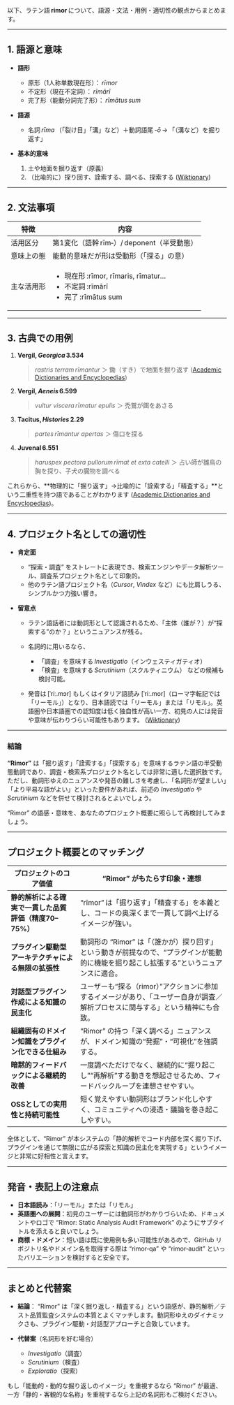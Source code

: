 以下、ラテン語 **rimor** について、語源・文法・用例・適切性の観点からまとめます。

---

## 1. 語源と意味

* **語形**

  * 原形（1人称単数現在形）： *rīmor*
  * 不定形（現在不定詞）： *rīmārī*
  * 完了形（能動分詞完了形）： *rīmātus sum*
* **語源**

  * 名詞 *rīma* （「裂け目」「溝」など）＋動詞語尾 *-ō* → 「（溝など）を掘り返す」
* **基本的意味**

  1. 土や地面を掘り返す（原義）
  2. （比喩的に）探り回す、詮索する、調べる、探索する ([Wiktionary][1])

---

## 2. 文法事項

| 特徴    | 内容                                                                                             |
| ----- | ---------------------------------------------------------------------------------------------- |
| 活用区分  | 第1変化（語幹 rīm‑）/ deponent（半受動態）                                                                  |
| 意味上の態 | 能動的意味だが形は受動形（「探る」の意）                                                                           |
| 主な活用形 | <ul><li>現在形 \:rīmor, rīmaris, rīmatur…</li><li>不定詞 \:rīmārī</li><li>完了 \:rīmātus sum</li></ul> |

---

## 3. 古典での用例

1. **Vergil, *Georgica* 3.534**

   > *rastris terram rīmantur*
   > ＞ 鋤（すき）で地面を掘り返す ([Academic Dictionaries and Encyclopedias][2])
2. **Vergil, *Aeneis* 6.599**

   > *vultur viscera rīmatur epulis*
   > ＞ 禿鷲が餌をあさる
3. **Tacitus, *Histories* 2.29**

   > *partes rīmantur apertas*
   > ＞ 傷口を探る
4. **Juvenal 6.551**

   > *haruspex pectora pullorum rīmat et exta catelli*
   > ＞ 占い師が雛鳥の胸を探り、子犬の臓物を調べる

これらから、\*\*物理的に「掘り返す」→比喩的に「詮索する」「精査する」\*\*という二重性を持つ語であることがわかります ([Academic Dictionaries and Encyclopedias][2])。

---

## 4. プロジェクト名としての適切性

* **肯定面**

  * “探索・調査” をストレートに表現でき、検索エンジンやデータ解析ツール、調査系プロジェクト名として印象的。
  * 他のラテン語プロジェクト名（*Cursor*, *Vindex* など）にも比肩しうる、シンプルかつ力強い響き。
* **留意点**

  * ラテン語話者には動詞形として認識されるため、「主体（誰が？）が“探索する”のか？」というニュアンスが残る。
  * 名詞的に用いるなら、

    * 「調査」を意味する *Investigatio*（インウェスティガティオ）
    * 「検査」を意味する *Scrutinium*（スクルティニウム）
      などの候補も検討可能。
  * 発音は \[ˈriː.mɔr] もしくはイタリア語読み \[ˈriː.mor]（ローマ字転記では「リーモル」）となり、日本語読では「リーモル」または「リモル」。英語圏や日本語圏での認知度は低く独自性が高い一方、初見の人には発音や意味が伝わりづらい可能性もあります。 ([Wiktionary][1])

---

### 結論

**“Rimor”** は「掘り返す」「詮索する」「探索する」を意味するラテン語の半受動態動詞であり、調査・検索系プロジェクト名としては非常に適した選択肢です。ただし、動詞形ゆえのニュアンスや発音の難しさを考慮し、「名詞形が望ましい」「より平易な語がよい」といった要件があれば、前述の *Investigatio* や *Scrutinium* などを併せて検討されるとよいでしょう。

[1]: https://en.wiktionary.org/wiki/rimor?utm_source=chatgpt.com "rimor - Wiktionary, the free dictionary"
[2]: https://short_latin_la_en.en-academic.com/50364/rimor?utm_source=chatgpt.com "rimor"


“Rimor” の語感・意味を、あなたのプロジェクト概要に照らして再検討してみましょう。

---

## プロジェクト概要とのマッチング

| プロジェクトのコア価値                      | “Rimor” がもたらす印象・連想                                                        |
| -------------------------------- | ------------------------------------------------------------------------- |
| **静的解析による確実で一貫した品質評価（精度70–75%）** | “rīmor” は「掘り返す」「精査する」を本義とし、コードの奥深くまで一貫して調べ上げるイメージが強い。                     |
| **プラグイン駆動型アーキテクチャによる無限の拡張性**     | 動詞形の “Rimor” は「（誰かが）探り回す」という動きが前提なので、“プラグインが能動的に機能を掘り起こし拡張する”というニュアンスに適合。 |
| **対話型プラグイン作成による知識の民主化**          | ユーザーも“探る（rimor）”アクションに参加するイメージがあり、「ユーザー自身が調査／解析プロセスに関与する」という精神にも合致。       |
| **組織固有のドメイン知識をプラグイン化できる仕組み**     | “Rimor” の持つ「深く調べる」ニュアンスが、ドメイン知識の“発掘”・“可視化”を強調する。                          |
| **暗黙的フィードバックによる継続的改善**           | 一度調べただけでなく、継続的に“掘り起こし”“再解析”する動きを想起させるため、フィードバックループを連想させやすい。               |
| **OSSとしての実用性と持続可能性**             | 短く覚えやすい動詞形はブランド化しやすく、コミュニティへの浸透・議論を巻き起こしやすい。                              |

全体として、“Rimor” が本システムの「静的解析でコード内部を深く掘り下げ、プラグインを通じて無限に広がる探索と知識の民主化を実現する」というイメージと非常に好相性と言えます。

---

## 発音・表記上の注意点

* **日本語読み**：「リーモル」または「リモル」
* **英語圏への展開**：初見のユーザーには動詞形がわかりづらいため、ドキュメントやロゴで “Rimor: Static Analysis Audit Framework” のようにサブタイトルを添えると良いでしょう。
* **商標・ドメイン**：短い語は既に使用例も多い可能性があるので、GitHub リポジトリ名やドメイン名を取得する際は “rimor‑qa” や “rimor‑audit” といったバリエーションを検討すると安全です。

---

## まとめと代替案

* **結論**：
  “Rimor” は「深く掘り返し・精査する」という語感が、静的解析／テスト品質監査システムの本質とよくマッチします。動詞形ゆえのダイナミックさも、プラグイン駆動・対話型アプローチと合致しています。

* **代替案**（名詞形を好む場合）

  * *Investigatio*（調査）
  * *Scrutinium*（検査）
  * *Exploratio*（探索）

もし「能動的・動的な掘り返しのイメージ」を重視するなら “Rimor” が最適、一方「静的・客観的な名称」を重視するなら上記の名詞形もご検討ください。

